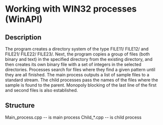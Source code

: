 # Working with WIN32 processes (WinAPI)
## Description
The program creates a directory system of the type FILE11/ FILE12/ and FILE21/ FILE22/ FILE23/. Next, the program copies a group of files (both binary and text) in the specified directory from the existing directory, and then creates its own binary file with a set of integers in the selected directories.
Processes search for files where they find a given pattern until they are all finished. The main process outputs a list of sample files to a standard stream.
The child processes pass the names of the files where the sample is found to the parent.
Monopoly blocking of the last line of the first and second files is also established.

## Structure
Main_process.cpp -- is main process
Child_*.cpp -- is child process